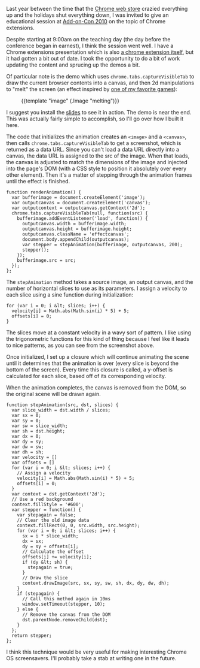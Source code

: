 [link-extension]: https://chrome.google.com/extensions/detail/igocgkpcgelnhiojhabmkhkgcdlpanhp
[link-addoncon]: http://addoncon.com/
[link-chromewebstore]: http://googleblog.blogspot.com/2010/12/update-on-chrome-web-store-and-chrome.html
[link-doom]: http://doom.wikia.com/wiki/Screen_melt

Last year between the time that the [Chrome web store][link-chromewebstore]
crazied everything up and the holidays shut everything down, I was invited to
give an educational session at [Add-on-Con 2010][link-addoncon] on the topic of
Chrome extensions.

<!--BREAK-->

Despite starting at 9:00am on the teaching day (the day before the conference
began in earnest), I think the session went well.  I have a Chrome extensions
presentation which is also [a chrome extension itself][link-extension], but it
had gotten a bit out of date.  I took the opportunity to do a bit of work
updating the content and sprucing up the demos a bit.

Of particular note is the demo which uses `chrome.tabs.captureVisibleTab` to
draw the current browser contents into a canvas, and then 2d manipulations to
"melt" the screen (an effect inspired by [one of my favorite
games][link-doom]):

<div class="roomanna-centered">
  <figure class="roomanna-figure">
    {{template "image" (.Image "melting")}}
  </figure>
</div>

I suggest you install the [slides][link-extension] to see it in action.  The
demo is near the end.  This was actually fairly simple to accomplish, so I'll
go over how I built it here.

The code that initializes the animation creates an `<image>`  and a `<canvas>`,
then calls `chrome.tabs.captureVisibleTab` to get a screenshot, which is
returned as a data URL. Since you can't load a data URL directly into a canvas,
the data URL is assigned to the src of the image. When that loads, the canvas
is adjusted to match the dimensions of the image and injected into the page's
DOM (with a CSS style to position it absolutely over every other element).
Then it's a matter of stepping through the animation frames until the effect is
finished.

    function renderAnimation() {
      var bufferimage = document.createElement('image');
      var outputcanvas = document.createElement('canvas');
      var outputcontext = outputcanvas.getContext('2d');
      chrome.tabs.captureVisibleTab(null, function(src) {
        bufferimage.addEventListener('load', function() {
          outputcanvas.width = bufferimage.width;
          outputcanvas.height = bufferimage.height;
          outputcanvas.className = 'effectcanvas';
          document.body.appendChild(outputcanvas);
          var stepper = stepAnimation(bufferimage, outputcanvas, 200);
          stepper();
        });
        bufferimage.src = src;
      });
    };

The `stepAnimation` method takes a source image, an output canvas, and the
number of horizontal slices to use as its parameters.  I assign a velocity to
each slice using a sine function during initialization:

    for (var i = 0; i &lt; slices; i++) {
      velocity[i] = Math.abs(Math.sin(i) * 5) + 5;
      offsets[i] = 0;
    }

The slices move at a constant velocity in a wavy sort of pattern. I like using
the trigonometric functions for this kind of thing because I feel like it leads
to nice patterns, as you can see from the screenshot above.

Once initialized, I set up a closure which will continue animating the scene
until it determines that the animation is over (every slice is beyond the
bottom of the screen).  Every time this closure is called, a y-offset is
calculated for each slice, based off of its corresponding velocity.

When the animation completes, the canvas is removed from the DOM, so the
original scene will be drawn again.

    function stepAnimation(src, dst, slices) {
      var slice_width = dst.width / slices;
      var sx = 0;
      var sy = 0;
      var sw = slice_width;
      var sh = dst.height;
      var dx = 0;
      var dy = sy;
      var dw = sw;
      var dh = sh;
      var velocity = []
      var offsets = []
      for (var i = 0; i &lt; slices; i++) {
        // Assign a velocity
        velocity[i] = Math.abs(Math.sin(i) * 5) + 5;
        offsets[i] = 0;
      }
      var context = dst.getContext('2d');
      // Use a red background
      context.fillStyle = '#600';
      var stepper = function() {
        var stepagain = false;
        // Clear the old image data
        context.fillRect(0, 0, src.width, src.height);
        for (var i = 0; i &lt; slices; i++) {
          sx = i * slice_width;
          dx = sx;
          dy = sy + offsets[i];
          // Calculate the offset
          offsets[i] += velocity[i];
          if (dy &lt; sh) {
            stepagain = true;
          }
          // Draw the slice
          context.drawImage(src, sx, sy, sw, sh, dx, dy, dw, dh);
        }
        if (stepagain) {
          // Call this method again in 10ms
          window.setTimeout(stepper, 10);
        } else {
          // Remove the canvas from the DOM
          dst.parentNode.removeChild(dst);
        }
      };
      return stepper;
    };

I think this technique would be very useful for making interesting Chrome OS
screensavers.  I'll probably take a stab at writing one in the future.
